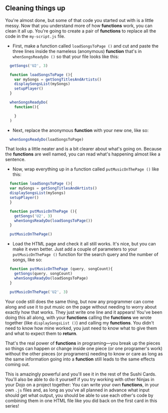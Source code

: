 ## Cleaning things up

You're almost done, but some of that code you started out with is a little messy. Now that you understand more of how **functions** work, you can clean it all up. You're going to create a pair of **functions** to replace all the code in the `my-script.js` file. 

+ First, make a function called `loadSongsToPage ()` and cut and paste the three lines inside the nameless \(anonymous\) **function** that's in `whenSongsReadyDo ()` so that your file looks like this:

```javascript
  getSongs('U2', 3)

  function loadSongsToPage (){
    var mySongs = getSongTitlesAndArtists()
    displaySongsList(mySongs)
    setupPlayer()
  }

  whenSongsReadyDo(
    function(){

    }
  )
```

+ Next, replace the anonymous **function** with your new one, like so:

```javascript
  whenSongsReadyDo(loadSongsToPage)
```

That looks a little neater and is a bit clearer about what's going on. Because the **functions** are well named, you can read what's happening almost like a sentence.

+ Now, wrap everything up in a function called `putMusicOnThePage ()` like this:

```javascript
  function loadSongsToPage (){
  var mySongs = getSongTitlesAndArtists()
  displaySongsList(mySongs)
  setupPlayer()
  }

  function putMusicOnThePage (){
    getSongs('U2', 3)
    whenSongsReadyDo(loadSongsToPage())
  }

  putMusicOnThePage()
```

+ Load the HTML page and check it all still works. It's nice, but you can make it even better. Just add a couple of parameters to your `putMusicOnThePage ()` function for the search query and the number of songs, like so:

```javascript
  function putMusicOnThePage (query, songCount){
    getSongs(query, songCount)
    whenSongsReadyDo(loadSongsToPage)
  }

  putMusicOnThePage('U2', 3)
```

Your code still does the same thing, but now any programmer can come along and use it to put music on the page without needing to worry about exactly how that works. They just write one line and it appears! You've been doing this all along, with your **functions** calling the **functions** we wrote together \(like `displaySongsList ()`\) and calling my **functions**. You didn't need to know how mine worked, you just need to know what to give them and what to expect them to **return**.

That's the real power of **functions** in programing—you break up the pieces so things can happen or change inside one piece \(or one programer's work\) without the other pieces \(or programers\) needing to know or care as long as the same information going into a **function** still leads to the same effects coming out.

This is amazingly powerful and you'll see it in the rest of the Sushi Cards. You'll also be able to do it yourself if you try working with other Ninjas in your Dojo on a project together: You can write your own **functions**, in your own `.js` files and, as long as you've all planned in advance what input should get what output, you should be able to use each other's code by combining them in one HTML file like you did back on the first card in this series!



